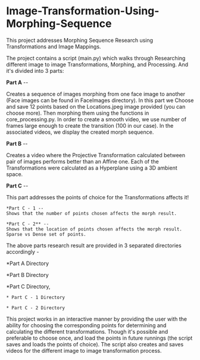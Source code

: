 # Image-Transformation-Using-Morphing-Sequence

This project addresses Morphing Sequence Research using Transformations and Image Mappings.

The project contains a script (main.py) which walks through Researching different image to image Transformations, Morphing, and Processing. And it's divided into 3 parts:

**Part A** -- 

Creates a sequence of images morphing from one face image to another (Face images can be found in FaceImages directory).
In this part we Choose and save 12 points based on the Locations.jpeg image provided (you can choose more). Then morphing them using the functions in core_processing.py. 
In order to create a smooth video, we use number of frames large enough to create the transition (100 in our case). 
In the associated videos, we display the created morph sequence.

**Part B** --

Creates a video where the Projective Transformation calculated between pair of images performs better than an Affine one. Each of the Transformations were calculated as a Hyperplane using a 3D ambient space.

**Part C** --

This part addresses the points of choice for the Transformations affects it!
    
    *Part C - 1 --
    Shows that the number of points chosen affects the morph result.
    
    *Part C - 2** --
    Shows that the location of points chosen affects the morph result. Sparse vs Dense set of points.

The above parts research result are provided in 3 separated directories accordingly -

*Part A Directory

*Part B Directory

*Part C Directory,
    
    * Part C - 1 Directory
    
    * Part C - 2 Directory

This project works in an interactive manner by providing the user with the ability for choosing the corresponding points for determining and calculating the different transformations. Though it's possible and preferable to choose once, and load the points in future runnings (the script saves and loads the points of choice).
The script also creates and saves videos for the different image to image transformation process.
